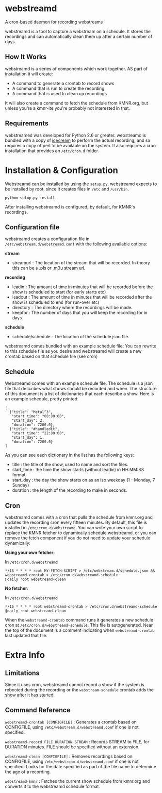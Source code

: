 webstreamd
=========

A cron-based daemon for recording webstreams

webstreamd is a tool to capture a webstream on a schedule. It stores the recordings and can automatically clean them up after a certain number of days.

How It Works
---------

webstreamd is a series of components which work together. AS part of installation it will create:

* A command to generate a crontab to record shows
* A command that is run to create the recording
* A command that is used to clean up recordings

It will also create a command to fetch the schedule from KMNR.org, but unless you're a kmnr-ite you're probably not interested in that.

Requirements
----------

webstreamed was developed for Python 2.6 or greater. webstreamd is bundled with a copy of [icecream](http://icecream.sourceforge.net) to perform the actual recording, and so requires a copy of perl to be available on the system. It also requires a cron installation that provides an `/etc/cron.d` folder.

Installation & Configuration
===========

Webstreamd can be installed by using the `setup.py`. webstreamd expects to be installed by root, since it creates files in `/etc` and `/usr/bin`.

```
python setup.py install
```

After installing webstreamd is configured, by default, for KMNR's recordings.

Configuration file
------------

webstreamd creates a configuration file in `/etc/webstream.d/webstreamd.conf` with the following available options:

**stream**
* streamurl : The location of the stream that will be recorded. In theory this can be a .pls or .m3u stream url.

**recording**
* leadin : The amount of time in minutes that will be recorded before the show is scheduled to start (for early starts etc)
* leadout : The amount of time in minutes that will be recorded after the show is scheduled to end (for run-over etc)
* directory : The directory where the recordings will be made.
* keepfor : The number of days that you will keep the recording for in days.

**schedule**
* schedule/schedule : The location of the schedule json file.

webstreamd comes bundled with an example schedule file: You can rewrite to this schedule file as you desire and webstreamd will create a new crontab based on that schedule file (see cron)

Schedule
------------
Webstreamd comes with an example schedule file. The schedule is a json file that describes what shows should be recorded and when. The structure of this document is a list of dictionaries that each describe a show. Here is an example schedule, pretty printed:

```
[
  {"title": "Metal^3",
   "start_time": "00:00:00",
   "start_day": 2,
   "duration": 7200.0},
  {"title": "#handledit",
   "start_time": "22:00:00",
   "start_day": 1,
   "duration": 7200.0}
]
```

As you can see each dictionary in the list has the following keys:

* title : the title of the show, used to name and sort the files.
* start_time : the time the show starts (without leadin) in HH:MM:SS format
* start_day : the day the show starts on as an iso weekday (1 - Monday, 7 Sunday)
* duration : the length of the recording to make in seconds.

Cron
------------
webstreamd comes with a cron that pulls the schedule from kmnr.org and updates the recording cron every fifteen minutes. By default, this file is installed in `/etc/cron.d/webstreamd`. You can write your own script to replace the KMNR fetcher to dynamically schedule webstreamd, or you can remove the fetch component if you do not need to update your schedule dynamically:

**Using your own fetcher:**

In `/etc/cron.d/webstreamd`

```
*/15 * * * * root MY-FETCH-SCRIPT > /etc/webstream.d/schedule.json && webstreamd-crontab > /etc/cron.d/webstreamd-schedule
@daily root webstreamd-clean
```

**No fetcher:**

In `/etc/cron.d/webstreamd`

```
*/15 * * * * root webstreamd-crontab > /etc/cron.d/webstreamd-schedule
@daily root webstreamd-clean
```

When the `webstreamd-crontab` command runs it generates a new schedule cron at `/etc/cron.d/webstreamd-schedule`. This file is autogenerated. Near the top of the document is a comment indicating when `webstreamd-crontab` last updated that file.

Extra Info
============

Limitations
------------

Since it uses cron, webstreamd cannot record a show if the system is rebooted during the recording or the `webstream-schedule` crontab adds the show after it has started.

Command Reference
------------

`webstreamd-crontab [CONFIGFILE]` : Generates a crontab based on CONFIGFILE, using `/etc/webstream.d/webstreamd.conf` if one is not specified.

`webstreamd-record FILE DURATION STREAM` : Records STREAM to FILE, for DURATION minutes. FILE should be specified without an extension.

`webstreamd-clean [CONFIGFILE]` : Removes recordings based on CONFIGFILE, using `/etc/webstream.d/webstreamd.conf` if one is not specified. Looks for the date specified as part of the file name to determine the age of a recording.

`webstreamd-kmnr` : Fetches the current show schedule from kmnr.org and converts it to the webstreamd schedule format.
